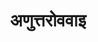 ---
title: अणुत्तरोववाइ


order:
  cat: anga
  aagam: 
    position: 9
    depth: 1

children:
  type: section
  count: 3
---